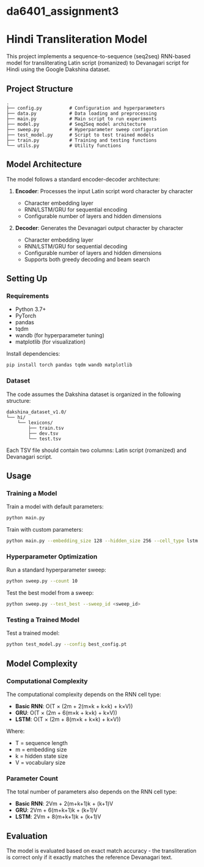 # da6401_assignment3

# Hindi Transliteration Model

This project implements a sequence-to-sequence (seq2seq) RNN-based model for transliterating Latin script (romanized) to Devanagari script for Hindi using the Google Dakshina dataset.

## Project Structure

```
.
├── config.py          # Configuration and hyperparameters
├── data.py            # Data loading and preprocessing
├── main.py            # Main script to run experiments
├── model.py           # Seq2Seq model architecture
├── sweep.py           # Hyperparameter sweep configuration
├── test_model.py      # Script to test trained models
├── train.py           # Training and testing functions
└── utils.py           # Utility functions
```

## Model Architecture

The model follows a standard encoder-decoder architecture:

1. **Encoder**: Processes the input Latin script word character by character
   - Character embedding layer
   - RNN/LSTM/GRU for sequential encoding
   - Configurable number of layers and hidden dimensions

2. **Decoder**: Generates the Devanagari output character by character
   - Character embedding layer
   - RNN/LSTM/GRU for sequential decoding
   - Configurable number of layers and hidden dimensions
   - Supports both greedy decoding and beam search

## Setting Up

### Requirements

- Python 3.7+
- PyTorch
- pandas
- tqdm
- wandb (for hyperparameter tuning)
- matplotlib (for visualization)

Install dependencies:
```bash
pip install torch pandas tqdm wandb matplotlib
```

### Dataset

The code assumes the Dakshina dataset is organized in the following structure:
```
dakshina_dataset_v1.0/
└── hi/
    └── lexicons/
        ├── train.tsv
        ├── dev.tsv
        └── test.tsv
```

Each TSV file should contain two columns: Latin script (romanized) and Devanagari script.

## Usage

### Training a Model

Train a model with default parameters:
```bash
python main.py
```

Train with custom parameters:
```bash
python main.py --embedding_size 128 --hidden_size 256 --cell_type lstm
```

### Hyperparameter Optimization

Run a standard hyperparameter sweep:
```bash
python sweep.py --count 10 
```

Test the best model from a sweep:
```bash
python sweep.py --test_best --sweep_id <sweep_id>
```

### Testing a Trained Model

Test a trained model:
```bash
python test_model.py --config best_config.pt
```


## Model Complexity

### Computational Complexity

The computational complexity depends on the RNN cell type:

- **Basic RNN**: O(T × (2m + 2(m×k + k×k) + k×V))
- **GRU**: O(T × (2m + 6(m×k + k×k) + k×V))
- **LSTM**: O(T × (2m + 8(m×k + k×k) + k×V))

Where:
- T = sequence length
- m = embedding size
- k = hidden state size
- V = vocabulary size

### Parameter Count

The total number of parameters also depends on the RNN cell type:

- **Basic RNN**: 2Vm + 2(m+k+1)k + (k+1)V
- **GRU**: 2Vm + 6(m+k+1)k + (k+1)V
- **LSTM**: 2Vm + 8(m+k+1)k + (k+1)V



## Evaluation

The model is evaluated based on exact match accuracy - the transliteration is correct only if it exactly matches the reference Devanagari text.

